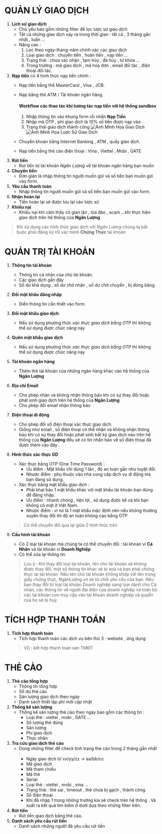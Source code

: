 # QUẢN LÝ GIAO DỊCH
1. **Lịch sử giao dịch**
    * Chủ yếu bao gồm những filter để lọc lược sử giao dịch
    * Tất cả những giao dịch xảy ra trong thời gian : tất cả , 3 tháng gần nhất , tuần ...
    * Nâng cao : 
        1. Lọc theo ngày-tháng-năm chính xác các giao dịch 
        2. Loại giao dịch : chuyển tiền , hoàn tiền , nạp tiền ...
        3. Trạng thái : chưa xác nhận , tạm hủy , đã hủy , từ khóa ...
        4. Trong trường : mã giao dịch , mã hóa đơn , email đối tác , điện thoại đối tác.
2. **Nạp tiền** có 4 hình thức nạp tiền chính : 
    * Nạp tiền bằng thể MasterCard , Visa , JCB.
    * Nạp bằng thẻ ATM / Tài khoản ngân hàng.
        #### Workflow các thao tác khi tương tác nạp tiền với hệ thống sandbox
        1. Nhập thông tin vào khung form rồi nhấn **Nạp Tiền**
        2. Nhập mã OTP , phí giao dịch là 10% số tiền được nạp vào.
        3. Trạng thái giao dịch thành công
        ![Ảnh Minh Họa Giao Dịch](http://i.imgur.com/agbmn6Bl.jpg)
        ![Ảnh Minh Họa Lược Sử Giao Dịch](http://i.imgur.com/quMObyM.png)
             
    * Chuyển khoản bằng Internet Banking , ATM , quầy giao dịch.
    * Nạp tiền bằng thẻ cào điện thoại : Vina , Viettel , Mobi , GATE
3. **Rút tiền**
    * Rút tiền từ tài khoản *Ngân Lượng* về tài khoản ngân hàng bạn muốn
4. **Chuyển tiền**
    * Đơn giản là nhập thông tin người muốn gửi và số tiền bạn muốn gửi vào form.
5. **Yêu cầu thanh toán**
    * Nhập thông tin người muốn gửi và số tiền bạn muốn gửi vào form.
6. **Nhận hoàn lại**
    * Tiền hoàn lại sẽ được lưu lại vào lược sử
7. **Khiếu nại**
    * Khiếu nại khi cảm thấy có gian lận , lừa đảo , scam ...khi thực hiện giao dịch trên hệ thống của **Ngân Lượng**

> Khi sử dụng các hình thức giao dịch với *Ngân Lượng* chúng ta bắt buộc phải đăng ký rồi xác minh **Chứng Thực** tài khoản 

# QUẢN TRỊ TÀI KHOẢN
1. **Thông tin tài khoản**
    * Thông tin cá nhân của chủ tài khoản.
    * Các giao dịch gần đây
    * Số dư khả dụng , số dư chờ nhận , số dư chờ chuyển , bị đóng băng.
2. **Đổi mật khẩu đăng nhập**
    * Điền thông tin cần thiết vào form
3. **Đổi mật khẩu giao dịch**
    * Nếu sử dụng phương thức *xác thực giao dịch bằng OTP* thì không thể sử dụng được chức năng này 
4. **Quên mật khẩu giao dịch**
    * Nếu sử dụng phương thức *xác thực giao dịch bằng OTP* thì không thể sử dụng được chức năng này
5. **Tài khoản ngân hàng**
    * Thêm thẻ tài khoản của những ngân hàng khác vào hệ thống của **Ngân Lượng**
6. **Địa chỉ Email**
    * Cho phép nhận và không nhận thông báo khi có sự thay đổi hoặc phát sinh giao dịch trên hệ thống của **Ngân Lượng**
    * Cho phép đổi email nhận thông báo
7. **Điện thoại di động**
    * Cho phép đổi số điện thoại xác thực giao dịch.
    * Giống như email , số điện thoại có thể nhận và không nhận thông báo khi có sự thay đổi hoặc phát sinh bất kỳ giao dịch nào trên hệ thống của **Ngân Lượng** đều sẽ có tin nhắn báo về số điện thoại đã được thêm vào đây .

8. **Hình thức xác thực GD**
    * Xác thực bằng OTP (One Time Password) :
        * Ưu điểm : Mật khẩu chỉ dùng 1 lần , độ an toàn gần như tuyệt đối.
        * Nhược điểm : phụ thuộc vào nhà cung cấp dịch vụ di động mà bạn đang sử dụng.
    * Xác thực bằng mật khẩu giao dịch :
        * Phải khai báo 1 mật khẩu khác với mật khẩu tài khoản bạn dùng để đăng nhập.
        * Ưu điểm : nhanh chóng , tiện lợi , sử dụng được kể cả khi bạn không có mặt ở Việt Nam.
        * Nhược điểm : vì nó là 1 mật khẩu mặc định nên nếu không thường xuyên thay đổi thì độ an toàn không cao bằng OTP
    > Có thể chuyển đổi qua lại giữa 2 hình thức trên
9. **Cấu hình tài khoản**
    * Có 2 loại tài khoản mà chúng ta có thể chuyển đổi : tài khoản ví **Cá Nhân** và tài khoản ví **Doanh Nghiệp**
    * Có thể sửa lại thông tin.
    > Lưu ý : Khi thay đổi loại tài khoản, tên chủ tài khoản sẽ không được thay đổi, một số thông tin khác sẽ bị xoá và bạn phải chứng thực lại tài khoản. Nếu tên chủ tài khoản không khớp với tên trong giấy chứng thực, NgânLượng.vn sẽ từ chối yêu cầu của bạn. Nếu bạn thay đổi từ loại tài khoản Doanh nghiệp sang loại dành cho Cá nhân, các thông tin về người đại diện của doanh nghiệp và toàn bộ các tài khoản con truy cập vào tài khoản doanh nghiệp và quyền của họ sẽ bị huỷ.

# TÍCH HỢP THANH TOÁN
1. **Tích hợp thanh toán**
    * Tích hợp thanh toán các dịch vụ bên thứ 3 : website , ứng dụng
    > VD : kết hợp thanh toán sàn TMĐT 

# THẺ CÀO
1. **Thẻ cào tổng hợp**
    * Thông tin tổng hợp 
    * Số dư thẻ cào
    * Sản lượng giao dịch theo ngày
    * Danh sách thiết lập phí mới cập nhật
2. **Thống kê sản lượng**
    * Thống kê sản lượng thẻ cào theo ngày bao gồm các thông tin :
        * Loại thẻ : viettel , mobi , GATE ...
        * Số lượng thẻ đúng
        * Sản lượng 
        * Phí giao dịch 
        * Thực nhận 
3. **Tra cứu giao dịch thẻ cào**
    * Dùng những filter để check tình trạng thẻ cào trong 2 tháng gần nhất :
        * Ngày giao dịch từ xx/yy/zz -> aa/bb/cc
        * Mã giao dịch
        * Mã tham chiếu
        * Mã thẻ
        * Serial
        * Loại thẻ : viettel , mobi , vina ...
        * Trạng thái : thẻ sai , timeout , thẻ chưa bị gạch , thành công.
        * Số điện thoại.
        * Khi đã nhập 1 trong những trường kia sẽ check trên hệ thống . Và xuất ra kết quả tìm kiếm ở dưới dựa theo những filter trên.
4. **Rút tiền**
    * Rút tiền giao dịch bằng thẻ cào.
5. **Danh sách yêu cầu rút tiền**
    * Danh sách những người đã yêu cầu rút tiền